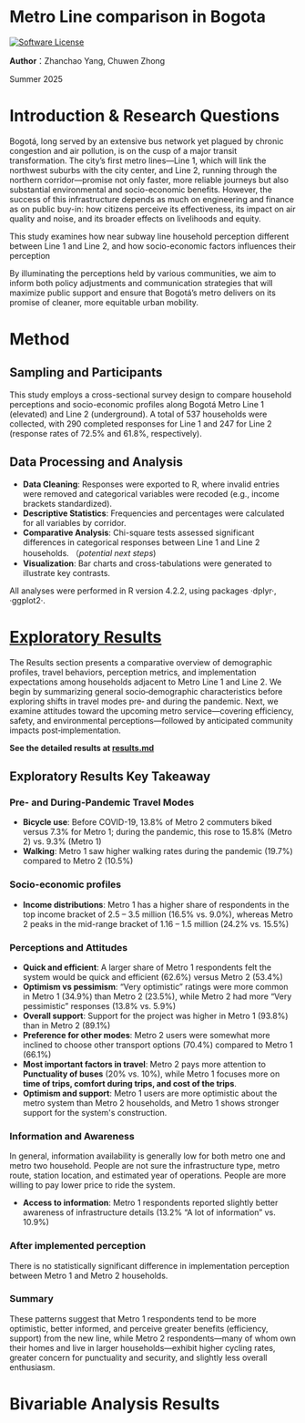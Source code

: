 # Metro Line comparison in Bogota
[![Software License](https://img.shields.io/badge/license-MIT-green.svg)](LICENSE)

**Author**：Zhanchao Yang, Chuwen Zhong

Summer 2025

# Introduction & Research Questions

Bogotá, long served by an extensive bus network yet plagued by chronic congestion and air pollution, is on the cusp of a major transit transformation. The city’s first metro lines—Line 1, which will link the northwest suburbs with the city center, and Line 2, running through the northern corridor—promise not only faster, more reliable journeys but also substantial environmental and socio-economic benefits. However, the success of this infrastructure depends as much on engineering and finance as on public buy-in: how citizens perceive its effectiveness, its impact on air quality and noise, and its broader effects on livelihoods and equity.

This study examines how near subway line household perception different between Line 1 and Line 2, and how socio-economic factors influences their perception

By illuminating the perceptions held by various communities, we aim to inform both policy adjustments and communication strategies that will maximize public support and ensure that Bogotá’s metro delivers on its promise of cleaner, more equitable urban mobility.

# Method
## Sampling and Participants
This study employs a cross-sectional survey design to compare household perceptions and socio-economic profiles along Bogotá Metro Line 1 (elevated) and Line 2 (underground). A total of 537 households were collected, with 290 completed responses for Line 1 and 247 for Line 2 (response rates of 72.5% and 61.8%, respectively).


## Data Processing and Analysis
- **Data Cleaning**: Responses were exported to R, where invalid entries were removed and categorical variables were recoded (e.g., income brackets standardized).
- **Descriptive Statistics**: Frequencies and percentages were calculated for all variables by corridor.
- **Comparative Analysis**: Chi-square tests assessed significant differences in categorical responses between Line 1 and Line 2 households. （*potential next steps*)
- **Visualization**: Bar charts and cross-tabulations were generated to illustrate key contrasts.

All analyses were performed in R version 4.2.2, using packages ·dplyr·, ·ggplot2·.

# [Exploratory Results](https://github.com/zyang91/explortary-metro/blob/main/Results.md)

The Results section presents a comparative overview of demographic profiles, travel behaviors, perception metrics, and implementation expectations among households adjacent to Metro Line 1 and Line 2. We begin by summarizing general socio‑demographic characteristics before exploring shifts in travel modes pre‑ and during the pandemic. Next, we examine attitudes toward the upcoming metro service—covering efficiency, safety, and environmental perceptions—followed by anticipated community impacts post‑implementation.

**See the detailed results at [results.md](https://github.com/zyang91/explortary-metro/blob/main/Results.md)**


## Exploratory Results Key Takeaway

### Pre- and During-Pandemic Travel Modes
- **Bicycle use**: Before COVID-19, 13.8% of Metro 2 commuters biked versus 7.3% for Metro 1; during the pandemic, this rose to 15.8% (Metro 2) vs. 9.3% (Metro 1)
- **Walking**: Metro 1 saw higher walking rates during the pandemic (19.7%) compared to Metro 2 (10.5%)

### Socio-economic profiles
- **Income distributions**: Metro 1 has a higher share of respondents in the top income bracket of 2.5 – 3.5 million (16.5% vs. 9.0%), whereas Metro 2 peaks in the mid-range bracket of 1.16 – 1.5 million (24.2% vs. 15.5%)

### Perceptions and Attitudes
- **Quick and efficient**: A larger share of Metro 1 respondents felt the system would be quick and efficient (62.6%) versus Metro 2 (53.4%)
- **Optimism vs pessimism**: “Very optimistic” ratings were more common in Metro 1 (34.9%) than Metro 2 (23.5%), while Metro 2 had more “Very pessimistic” responses (13.8% vs. 5.9%)
- **Overall support**: Support for the project was higher in Metro 1 (93.8%) than in Metro 2 (89.1%)
- **Preference for other modes**: Metro 2 users were somewhat more inclined to choose other transport options (70.4%) compared to Metro 1 (66.1%)
- **Most important factors in travel**: Metro 2 pays more attention to **Punctuality of buses** (20% vs. 10%), while Metro 1 focuses more on **time of trips, comfort during trips, and cost of the trips**.
- **Optimism and support**: Metro 1 users are more optimistic about the metro system than Metro 2 households, and Metro 1 shows stronger support for the system's construction.

### Information and Awareness
In general, information availability is generally low for both metro one and metro two household. People are not sure the infrastructure type, metro route, station location, and estimated year of operations. People are more willing to pay lower price to ride the system.

- **Access to information**: Metro 1 respondents reported slightly better awareness of infrastructure details (13.2% “A lot of information” vs. 10.9%)

### After implemented perception
There is no statistically significant difference in implementation perception between Metro 1 and Metro 2 households.

### Summary
These patterns suggest that Metro 1 respondents tend to be more optimistic, better informed, and perceive greater benefits (efficiency, support) from the new line, while Metro 2 respondents—many of whom own their homes and live in larger households—exhibit higher cycling rates, greater concern for punctuality and security, and slightly less overall enthusiasm.

# Bivariable Analysis Results
